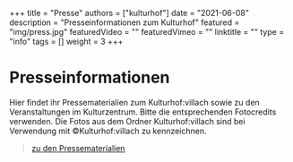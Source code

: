 +++
title = "Presse"
authors = ["kulturhof"]
date = "2021-06-08"
description = "Presseinformationen zum Kulturhof"
featured = "img/press.jpg"
featuredVideo = ""
featuredVimeo = ""
linktitle = ""
type = "info"
tags = []
weight = 3
+++

# Presseinformationen

Hier findet ihr Pressematerialien zum Kulturhof:villach sowie zu den Veranstaltungen im Kulturzentrum. Bitte die entsprechenden Fotocredits verwenden. Die Fotos aus dem Ordner Kulturhof:villach sind bei Verwendung mit ©Kulturhof:villach zu kennzeichnen. 

> [zu den Pressematerialien](https://drive.google.com/drive/folders/1hA9c4GDmISKiqUKcopXYDVB2LyL4MkvW?usp=sharing)